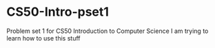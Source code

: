 # CS50-Intro-pset1
Problem set 1 for CS50 Introduction to Computer Science
I am trying to learn how to use this stuff
